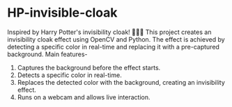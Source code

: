 # HP-invisible-cloak
Inspired by Harry Potter's invisibility cloak! 🧙‍♂️✨
This project creates an invisibility cloak effect using OpenCV and Python. The effect is achieved by detecting a specific color in real-time and replacing it with a pre-captured background. 
Main features- 
1. Captures the background before the effect starts.
2. Detects a specific color in real-time.
3. Replaces the detected color with the background, creating an invisibility effect.
4. Runs on a webcam and allows live interaction.

